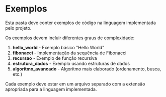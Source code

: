 # Exemplos

Esta pasta deve conter exemplos de código na linguagem implementada pelo projeto.

Os exemplos devem incluir diferentes graus de complexidade:

1. **hello_world** - Exemplo básico "Hello World"
2. **fibonacci** - Implementação da sequência de Fibonacci
3. **recursao** - Exemplo de função recursiva
4. **estrutura_dados** - Exemplo usando estruturas de dados
5. **algoritmo_avancado** - Algoritmo mais elaborado (ordenamento, busca, etc.)

Cada exemplo deve estar em um arquivo separado com a extensão apropriada para a linguagem implementada.